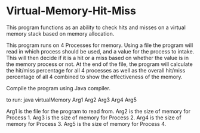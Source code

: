 # Virtual-Memory-Hit-Miss
This program functions as an ability to check hits and misses on a virtual memory stack based on memory allocation.


This program runs on 4 Processes for memory. Using a file the program will read in which process should be used, and a value for the process to intake. This will then decide if it is a hit or a miss based on whether the value is in the memory process or not. At the end of the file, the program will calculate the hit/miss percentage for all 4 processes as well as the overall hit/miss percentage of all 4 combined to show the effectiveness of the memory.

Compile the program using Java compiler.

to run:
java virtualMemory Arg1 Arg2 Arg3 Arg4 Arg5

Arg1 is the file for the program to read from.
Arg2 is the size of memory for Process 1.
Arg3 is the size of memory for Process 2.
Arg4 is the size of memory for Process 3.
Arg5 is the size of memory for Process 4.
